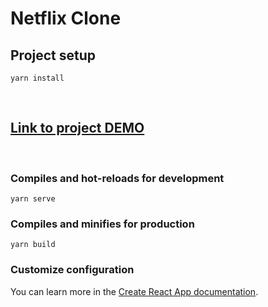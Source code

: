# Netflix Clone

## Project setup
```
yarn install
```

<br>

## [Link to project DEMO](https://jhonmart.github.io/clone-netflix)
<br>

### Compiles and hot-reloads for development
```
yarn serve
```

### Compiles and minifies for production
```
yarn build
```

### Customize configuration

You can learn more in the [Create React App documentation](https://facebook.github.io/create-react-app/docs/getting-started).